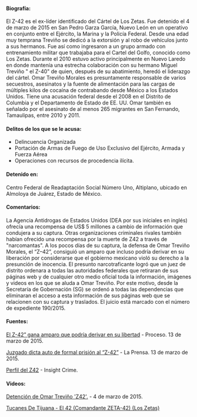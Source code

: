 #### **Biografía:** 

El Z-42 es el ex-líder identificado del Cártel de Los Zetas. Fue detenido el 4 de marzo de 2015 en San Pedro Garza García, Nuevo León en un operativo en conjunto entre el Ejército, la Marina y la Policía Federal.
Desde una edad muy temprana Treviño se dedicó a la extorsión y al robo de vehículos junto a sus hermanos. Fue así como ingresaron a un grupo armado con entrenamiento militar que trabajaba para el Cartel del Golfo, conocido como Los Zetas.
Durante el 2010 estuvo activo principalmente en Nuevo Laredo en donde mantenía una estrecha colaboración con su hermano Miguel Treviño " el Z-40" de quien, después de su abatimiento, heredó el liderazgo del cártel.
Omar Treviño Morales es presuntamente responsable de varios secuestros, asesinatos y la fuente de alimentación para las cargas de múltiples kilos de cocaína de contrabando desde México a los Estados Unidos. Tiene una acusación federal desde el  2008 en el Distrito de Columbia y el Departamento de Estado de EE. UU. 
Omar también es señalado por el asesinato de al menos 265 migrantes en San Fernando, Tamaulipas, entre 2010 y 2011.



#### **Delitos de los que se le acusa:**  

* Delincuencia Organizada
* Portación de Armas de Fuego de Uso Exclusivo del Ejército, Armada y Fuerza Aérea 
* Operaciones con recursos de procedencia ilícita.


#### **Detenido en:**

Centro Federal de Readaptación Social Número Uno, Altiplano, ubicado en Almoloya de Juárez, Estado de México.

#### **Comentarios:**

La Agencia Antidrogas de Estados Unidos (DEA por sus iniciales en inglés) ofrecía una recompensa de US$ 5 millones a cambio de información que condujera a su captura. Otras organizaciones criminales rivales también habían ofrecido una recompensa por la muerte de Z42 a través de "narcomantas".
A los pocos días de su captura, la defensa de Omar Treviño Morales, el “Z–42”, consiguió un amparo que incluso podría derivar en su liberación por considerarse que el gobierno mexicano violó su derecho a la presunción de inocencia.
El presunto narcotraficante logró que un juez de distrito ordenara a todas las autoridades federales que retiraran de sus páginas web y de cualquier otro medio oficial toda la información, imágenes y videos en los que se aluda a Omar Treviño. Por este motivo, desde la Secretaría de Gobernación (SG) se ordenó a todas las dependencias que eliminaran el acceso a esta información de sus páginas web que se relacionen con su captura y traslados.
El juicio está marcado con el número de expediente 190/2015.

#### **Fuentes:**

<a href="http://www.proceso.com.mx/?p=398301" target="_blank">El Z-42” gana amparo que podría derivar en su libertad</a> - Proceso. 13 de marzo de 2015.

<a href="http://laprensa.mx/notas.asp?id=349421" target="_blank">Juzgado dicta auto de formal prisión al “Z-42”</a> - La Prensa. 13 de marzo de 2015.

<a href="http://es.insightcrime.org/noticias-sobre-crimen-organizado-en-mexico/z42" target="_blank">Perfil del Z42</a> - Insight Crime.


#### **Videos:**

<a href="https://www.youtube.com/watch?v=V9cqQjvvvdI&spfreload=10" target="_blank">Detención de Omar Treviño 'Z42'.</a> - 4 de marzo de 2015.


<a href="https://www.youtube.com/watch?v=Xvv6cErlyFw" target="_blank">Tucanes De Tijuana - El 42 (Comandante ZETA-42) (Los Zetas)</a>



